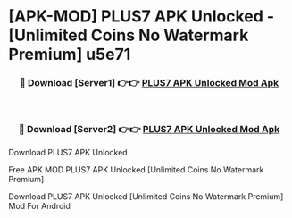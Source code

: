 # [APK-MOD] PLUS7 APK Unlocked - [Unlimited Coins No Watermark Premium] u5e71



<div align="center">
<h3>🔴 Download [Server1] 👉👉 <a href="https://momento.my/?title=PLUS7_APK_Unlocked">PLUS7 APK Unlocked Mod Apk</a></h3><br>

<h3>🔴 Download [Server2] 👉👉 <a href="https://momento.my/?title=PLUS7_APK_Unlocked">PLUS7 APK Unlocked Mod Apk</a></h3>
</div>



Download PLUS7 APK Unlocked 

Free APK MOD PLUS7 APK Unlocked [Unlimited Coins No Watermark Premium]

Download PLUS7 APK Unlocked [Unlimited Coins No Watermark Premium] Mod For Android

